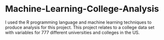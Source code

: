 # Machine-Learning-College-Analysis
I used the R programming language and machine learning techniques to produce analysis for this project. This project relates to a college data set with variables for 777 different universities and colleges in the US.
